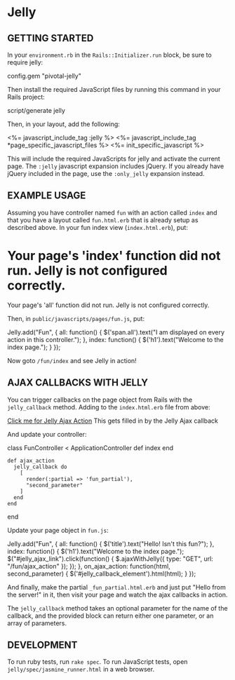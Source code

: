 Jelly
=====

GETTING STARTED
---------------

In your `environment.rb` in the `Rails::Initializer.run` block, be sure to require jelly:

  config.gem "pivotal-jelly"

Then install the required JavaScript files by running this command in your Rails project:

  script/generate jelly

Then, in your layout, add the following:

  <%= javascript_include_tag :jelly %>
  <%= javascript_include_tag *page_specific_javascript_files %>
  <%= init_specific_javascript %>

This will include the required JavaScripts for jelly and activate the current page.  The `:jelly` javascript expansion
includes jQuery.  If you already have jQuery included in the page, use the `:only_jelly` expansion instead.

EXAMPLE USAGE
-------------

Assuming you have controller named `fun` with an action called `index` and that you have a layout called `fun.html.erb`
that is already setup as described above.  In your fun index view (`index.html.erb`), put:

  <h1>Your page's 'index' function did not run. Jelly is not configured correctly.</h1>
  <span class="all">Your page's 'all' function did not run. Jelly is not configured correctly.</span>

Then, in `public/javascripts/pages/fun.js`, put:

  Jelly.add("Fun", {
    all: function() {
      $('span.all').text("I am displayed on every action in this controller.");
    },
    index: function() {
      $('h1').text("Welcome to the index page.");
    }
  });

Now goto `/fun/index` and see Jelly in action!

AJAX CALLBACKS WITH JELLY
-------------------------

You can trigger callbacks on the page object from Rails with the `jelly_callback` method.
Adding to the `index.html.erb` file from above:

  <a href="#" id="jelly_ajax_link">Click me for Jelly Ajax Action</a>
  <span id="jelly_callback_element">This gets filled in by the Jelly Ajax callback</span>

And update your controller:

  class FunController < ApplicationController
    def index
    end

    def ajax_action
      jelly_callback do
        [
          render(:partial => 'fun_partial'),
          "second_parameter"
        ]
      end
    end
  end

Update your page object in `fun.js`:

  Jelly.add("Fun", {
    all: function() {
      $('title').text("Hello!  Isn't this fun?");
    },
    index: function() {
      $('h1').text("Welcome to the index page.");
      $("#jelly_ajax_link").click(function() {
        $.ajaxWithJelly({
          type: "GET",
          url: "/fun/ajax_action"
        });
      });
    },
    on_ajax_action: function(html, second_parameter) {
      $('#jelly_callback_element').html(html);
    }
  });

And finally, make the partial `_fun_partial.html.erb` and just put "Hello from the server!" in it, then visit your page
and watch the ajax callbacks in action.

The `jelly_callback` method takes an optional parameter for the name of the callback, and the provided block can return
either one parameter, or an array of parameters.

DEVELOPMENT
-----------

To run ruby tests, run `rake spec`.
To run JavaScript tests, open `jelly/spec/jasmine_runner.html` in a web browser.
